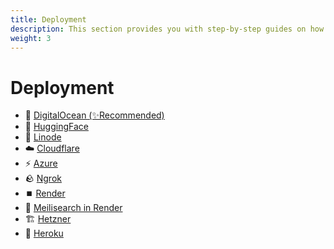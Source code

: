 ```yaml
---
title: Deployment
description: This section provides you with step-by-step guides on how to deploy LibreChat on different cloud platforms.
weight: 3
---
```


# Deployment

  * 🌊 [DigitalOcean (✨Recommended)](digitalocean.md) 
  * 🤗 [HuggingFace](huggingface.md) 
  * 🐧 [Linode](linode.md)
  * ☁️ [Cloudflare](cloudflare.md) 
  * ⚡ [Azure](azure-terraform.md) 
  * 🪨 [Ngrok](ngrok.md) 
  * ⏹️ [Render](render.md) 
  * 🔎 [Meilisearch in Render](meilisearch_in_render.md) 
  * 🏗️ [Hetzner](hetzner_ubuntu.md) 
  * 🌈 [Heroku](heroku.md)